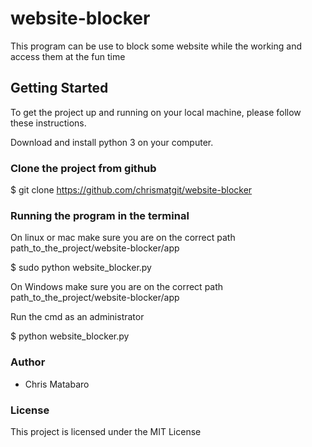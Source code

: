 # website-blocker
This program can be use to block some website while the working and access them at the fun time

## Getting Started 
To get the project up and running on your local machine, please follow these instructions.

Download and install python 3 on your computer.

### Clone the project from github

$ git clone https://github.com/chrismatgit/website-blocker

### Running the program in the terminal

On linux or mac make sure you are on the correct path path_to_the_project/website-blocker/app

$ sudo python website_blocker.py

On Windows make sure you are on the correct path path_to_the_project/website-blocker/app

Run the cmd as an administrator

$ python website_blocker.py

### Author
<ul>
  <li> Chris Matabaro  </li>
 </ul>

### License
This project is licensed under the MIT License 